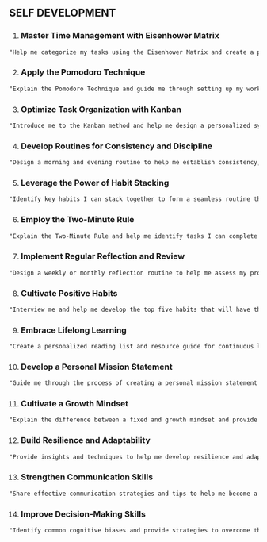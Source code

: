 ## SELF DEVELOPMENT

1.  ### Master Time Management with Eisenhower Matrix

```markdown
"Help me categorize my tasks using the Eisenhower Matrix and create a prioritized action plan for increased productivity."
```

2.  ### Apply the Pomodoro Technique

```markdown
"Explain the Pomodoro Technique and guide me through setting up my work sessions and breaks for optimal focus and productivity."
```

3.  ### Optimize Task Organization with Kanban

```markdown
"Introduce me to the Kanban method and help me design a personalized system to visualize and manage my workflow."
```

4.  ### Develop Routines for Consistency and Discipline

```markdown
"Design a morning and evening routine to help me establish consistency, discipline, and a productive mindset throughout the day."
```

5.  ### Leverage the Power of Habit Stacking

```markdown
"Identify key habits I can stack together to form a seamless routine that will improve my productivity and overall wellbeing."
```

6.  ### Employ the Two-Minute Rule

```markdown
"Explain the Two-Minute Rule and help me identify tasks I can complete immediately to build momentum and a sense of accomplishment."
```

7.  ### Implement Regular Reflection and Review

```markdown
"Design a weekly or monthly reflection routine to help me assess my progress, identify areas of improvement, and realign my priorities for maximum productivity."
```

8.  ### Cultivate Positive Habits

```markdown
"Interview me and help me develop the top five habits that will have the most significant impact on my personal growth and provide a plan to implement them."
```

9.  ### Embrace Lifelong Learning

```markdown
"Create a personalized reading list and resource guide for continuous learning and self-improvement in [chosen field or interest]."
```

10. ### Develop a Personal Mission Statement

```markdown
"Guide me through the process of creating a personal mission statement that reflects my core values, passions, and long-term vision."
```

11. ### Cultivate a Growth Mindset

```markdown
"Explain the difference between a fixed and growth mindset and provide actionable steps to develop a growth mindset in [specific area of life]."
```

12. ### Build Resilience and Adaptability

```markdown
"Provide insights and techniques to help me develop resilience and adaptability in the face of [specific challenges or setbacks]."
```

13. ### Strengthen Communication Skills

```markdown
"Share effective communication strategies and tips to help me become a more persuasive and empathetic communicator in [professional or personal context]."
```

14. ### Improve Decision-Making Skills

```markdown
"Identify common cognitive biases and provide strategies to overcome them, enhancing my decision-making abilities in [specific area of life]."
```
